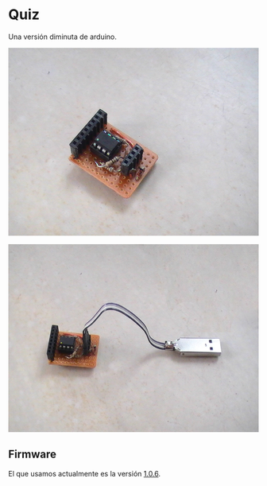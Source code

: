 Quiz
====

Una versión diminuta de arduino.

![](PIC_0998.JPG)

![](PIC_1000.JPG)

Firmware
--------

El que usamos actualmente es la versión [1.0.6](micronucleus/firmware/releases/micronucleus-1.06.hex).
